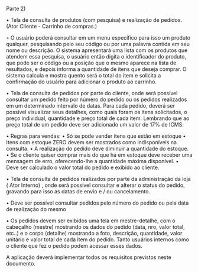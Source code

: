 Parte 2)

• Tela de consulta de produtos (com pesquisa) e realização de pedidos. (Ator Cliente - Carrinho de compras.)

◦ O usuário poderá consultar em um menu específico para isso um produto
qualquer, pesquisando pelo seu código ou por uma palavra contida em seu nome
ou descrição. O sistema apresentará uma lista com os produtos que atendem
essa pesquisa, o usuário então digita o identificador do produto, que pode ser o
código ou a posição que o mesmo aparece na lista de resultados, e depois
informa a quantidade de itens que deseja comprar. O sistema calcula e mostra
quento será o total do item e solicita a confirmação do usuário para adicionar o
produto ao carrinho.

• Tela de consulta de pedidos por parte do cliente, onde será possível consultar um
pedido feito por número do pedido ou os pedidos realizados em um determinado
intervalo de datas. Para cada pedido, deverá ser possível visualizar seus detalhes,
como quais foram os itens solicitados, o preço individual, quantidade e preço total de
cada item. Lembrando que ao preço total de um pedido deve ser adicionado um
valor de 17% de ICMS.

• Regras para vendas:
    •  Só se pode vender itens que estão em estoque
    • Itens com estoque ZERO devem ser mostrados como indisponíveis na consulta.
    • A realização do pedido deve diminuir a quantidade do estoque.
    • Se o cliente quiser comprar mais do que há em estoque deve receber uma mensagem de erro, oferecendo-lhe a quantidade máxima disponível.
    • Deve ser calculado o valor total do pedido e exibido ao cliente.

• Tela de consulta de pedidos realizados por parte da administração da loja ( Ator Interno) , onde será possível consultar e alterar o status do pedido, gravando para isso as datas de envio e / ou cancelamento.

• Deve ser possível consultar pedidos pelo número do pedido ou pela data de realização do mesmo

• Os pedidos devem ser exibidos uma tela em mestre-detalhe, com o cabeçalho (mestre) mostrando os dados do pedido (data, nro, valor total, etc..) e o corpo (detalhe) mostrando a foto, descrição, quantidade, valor unitário e valor total de cada item do pedido. Tanto usuários internos como o cliente que fez o pedido podem acessar esses dados.

A aplicação deverá implementar todos os requisitos previstos neste documento.